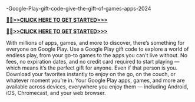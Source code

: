  -Google-Play-gift-code-give-the-gift-of-games-apps-2024


**[🚩🚩>>CILICK HERE TO GET STARTED>>>](https://cutt.ly/JeZFuVIf)**

**[🚩🚩>>CILICK HERE TO GET STARTED>>>](https://cutt.ly/JeZFuVIf)**

With millions of apps, games, and more to discover, there’s something for everyone on Google Play. Use a Google Play gift code to explore a world of endless play, from your go-to games to the apps you can’t live without. No fees, no expiration dates, and no credit card required to start playing — which means it’s the perfect gift for anyone. Even if that person is you. Download your favorites instantly to enjoy on the go, on the couch, or whatever moment you’re in. Your Google Play apps, games, and more are available across devices, everywhere you enjoy them — including Android, iOS, Chromecast, and your web browser.





